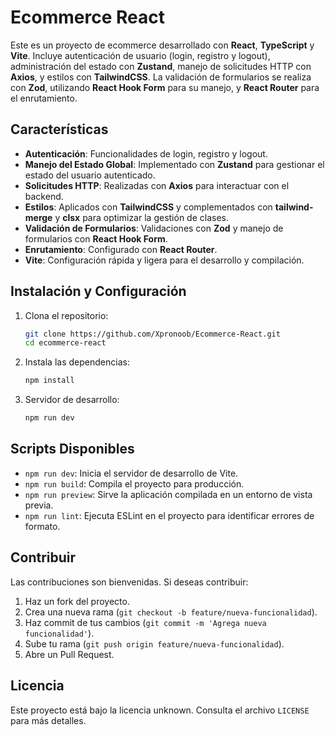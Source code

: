 # Ecommerce React

Este es un proyecto de ecommerce desarrollado con **React**, **TypeScript** y **Vite**. Incluye autenticación de usuario (login, registro y logout), administración del estado con **Zustand**, manejo de solicitudes HTTP con **Axios**, y estilos con **TailwindCSS**. La validación de formularios se realiza con **Zod**, utilizando **React Hook Form** para su manejo, y **React Router** para el enrutamiento.

## Características

- **Autenticación**: Funcionalidades de login, registro y logout.
- **Manejo del Estado Global**: Implementado con **Zustand** para gestionar el estado del usuario autenticado.
- **Solicitudes HTTP**: Realizadas con **Axios** para interactuar con el backend.
- **Estilos**: Aplicados con **TailwindCSS** y complementados con **tailwind-merge** y **clsx** para optimizar la gestión de clases.
- **Validación de Formularios**: Validaciones con **Zod** y manejo de formularios con **React Hook Form**.
- **Enrutamiento**: Configurado con **React Router**.
- **Vite**: Configuración rápida y ligera para el desarrollo y compilación.

<!-- ## Tecnologías Utilizadas

- **React 18**
- **TypeScript**
- **Vite**
- **Axios**
- **TailwindCSS**
- **Zod**
- **Zustand**
- **React Hook Form**
- **React Router**
- **ESLint** (para asegurar la calidad del código) -->

## Instalación y Configuración

1. Clona el repositorio:

   ```bash
   git clone https://github.com/Xpronoob/Ecommerce-React.git
   cd ecommerce-react
   ```

2. Instala las dependencias:

   ```bash
   npm install
   ```

3. Servidor de desarrollo:

   ```bash
   npm run dev
   ```

## Scripts Disponibles

- `npm run dev`: Inicia el servidor de desarrollo de Vite.
- `npm run build`: Compila el proyecto para producción.
- `npm run preview`: Sirve la aplicación compilada en un entorno de vista previa.
- `npm run lint`: Ejecuta ESLint en el proyecto para identificar errores de formato.

## Contribuir

Las contribuciones son bienvenidas. Si deseas contribuir:

1. Haz un fork del proyecto.
2. Crea una nueva rama (`git checkout -b feature/nueva-funcionalidad`).
3. Haz commit de tus cambios (`git commit -m 'Agrega nueva funcionalidad'`).
4. Sube tu rama (`git push origin feature/nueva-funcionalidad`).
5. Abre un Pull Request.

## Licencia

Este proyecto está bajo la licencia unknown. Consulta el archivo `LICENSE` para más detalles.
